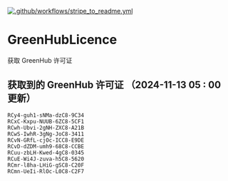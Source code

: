 [![.github/workflows/stripe_to_readme.yml](https://github.com/zjx-kimi/GreenHubLicence/actions/workflows/stripe_to_readme.yml/badge.svg)](https://github.com/zjx-kimi/GreenHubLicence/actions/workflows/stripe_to_readme.yml)
# GreenHubLicence
获取 GreenHub 许可证
## 获取到的 GreenHub 许可证 （2024-11-13 05 : 00 更新）
```
RCy4-guh1-sNMa-dzC8-9C34
RCxC-Kxpu-NUUB-6ZC8-5CF1
RCwh-Ubvi-2gNH-ZXC8-A21B
RCwS-IwhR-3gNg-JoC8-3411
RCvN-GRfL-cjOc-ICC8-E9DE
RCvD-dZDM-umh9-68C8-CCBE
RCuu-zbLH-Kwed-4gC8-0345
RCuE-Wi4J-zuva-h5C8-5620
RCmr-l8ha-LHiG-gSC8-C20F
RCmn-UeIi-RlOc-L0C8-C2F7
```
